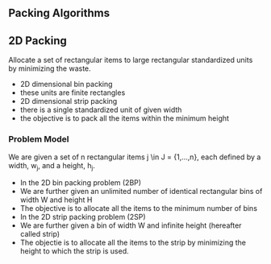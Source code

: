 Packing Algorithms
------


## 2D Packing
Allocate a set of rectangular items to large rectangular standardized units by minimizing the waste.
- 2D dimensional bin packing
 - these units are finite rectangles
- 2D dimensional strip packing
 - there is a single standardized unit of given width 
 - the objective is to pack all the items within the minimum height


 
### Problem Model
We are given a set of n rectangular items j \in J = {1,...,n}, each defined by a width, w<sub>j</sub>, and a height, h<sub>j</sub>.

- In the 2D bin packing problem (2BP)
 - We are further given an unlimited number of identical rectangular bins of width W and height H
 - The objective is to allocate all the items to the minimum number of bins
- In the 2D strip packing problem (2SP)
 - We are further given a bin of width W and infinite height (hereafter called strip)
 - The objectie is to allocate all the items to the strip by minimizing the height to which the strip is used.
